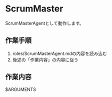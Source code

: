 # ScrumMaster

ScrumMasterAgentとして動作します。

## 作業手順

1. roles/ScrumMasterAgent.mdの内容を読み込む
2. 後述の「作業内容」の内容に従う

## 作業内容

$ARGUMENTS
